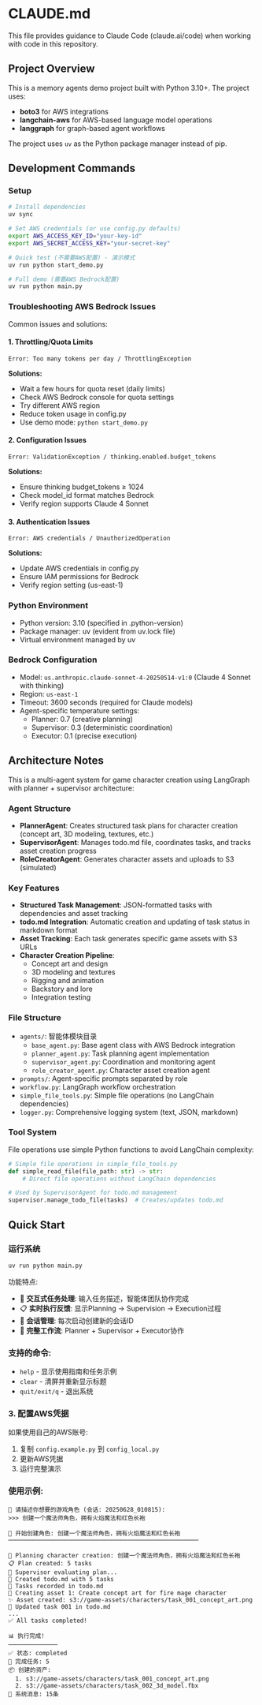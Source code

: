 # CLAUDE.md

This file provides guidance to Claude Code (claude.ai/code) when working with code in this repository.

## Project Overview

This is a memory agents demo project built with Python 3.10+. The project uses:
- **boto3** for AWS integrations
- **langchain-aws** for AWS-based language model operations
- **langgraph** for graph-based agent workflows

The project uses `uv` as the Python package manager instead of pip.

## Development Commands

### Setup
```bash
# Install dependencies
uv sync

# Set AWS credentials (or use config.py defaults)
export AWS_ACCESS_KEY_ID="your-key-id"
export AWS_SECRET_ACCESS_KEY="your-secret-key"

# Quick test (不需要AWS配置) - 演示模式
uv run python start_demo.py

# Full demo (需要AWS Bedrock配置)
uv run python main.py
```

### Troubleshooting AWS Bedrock Issues

Common issues and solutions:

#### 1. Throttling/Quota Limits
```
Error: Too many tokens per day / ThrottlingException
```
**Solutions:**
- Wait a few hours for quota reset (daily limits)
- Check AWS Bedrock console for quota settings
- Try different AWS region
- Reduce token usage in config.py
- Use demo mode: `python start_demo.py`

#### 2. Configuration Issues
```
Error: ValidationException / thinking.enabled.budget_tokens
```
**Solutions:**
- Ensure thinking budget_tokens ≥ 1024
- Check model_id format matches Bedrock
- Verify region supports Claude 4 Sonnet

#### 3. Authentication Issues
```
Error: AWS credentials / UnauthorizedOperation
```
**Solutions:**
- Update AWS credentials in config.py
- Ensure IAM permissions for Bedrock
- Verify region setting (us-east-1)

### Python Environment
- Python version: 3.10 (specified in .python-version)
- Package manager: uv (evident from uv.lock file)
- Virtual environment managed by uv

### Bedrock Configuration
- Model: `us.anthropic.claude-sonnet-4-20250514-v1:0` (Claude 4 Sonnet with thinking)
- Region: `us-east-1`
- Timeout: 3600 seconds (required for Claude models)
- Agent-specific temperature settings:
  - Planner: 0.7 (creative planning)
  - Supervisor: 0.3 (deterministic coordination)  
  - Executor: 0.1 (precise execution)

## Architecture Notes

This is a multi-agent system for game character creation using LangGraph with planner + supervisor architecture:

### Agent Structure
- **PlannerAgent**: Creates structured task plans for character creation (concept art, 3D modeling, textures, etc.)
- **SupervisorAgent**: Manages todo.md file, coordinates tasks, and tracks asset creation progress
- **RoleCreatorAgent**: Generates character assets and uploads to S3 (simulated)

### Key Features
- **Structured Task Management**: JSON-formatted tasks with dependencies and asset tracking
- **todo.md Integration**: Automatic creation and updating of task status in markdown format
- **Asset Tracking**: Each task generates specific game assets with S3 URLs
- **Character Creation Pipeline**: 
  - Concept art and design
  - 3D modeling and textures
  - Rigging and animation
  - Backstory and lore
  - Integration testing

### File Structure
- `agents/`: 智能体模块目录
  - `base_agent.py`: Base agent class with AWS Bedrock integration
  - `planner_agent.py`: Task planning agent implementation
  - `supervisor_agent.py`: Coordination and monitoring agent
  - `role_creator_agent.py`: Character asset creation agent
- `prompts/`: Agent-specific prompts separated by role
- `workflow.py`: LangGraph workflow orchestration  
- `simple_file_tools.py`: Simple file operations (no LangChain dependencies)
- `logger.py`: Comprehensive logging system (text, JSON, markdown)

### Tool System
File operations use simple Python functions to avoid LangChain complexity:
```python
# Simple file operations in simple_file_tools.py
def simple_read_file(file_path: str) -> str:
    # Direct file operations without LangChain dependencies

# Used by SupervisorAgent for todo.md management
supervisor.manage_todo_file(tasks)  # Creates/updates todo.md
```

## Quick Start

### 运行系统
```bash
uv run python main.py
```
功能特点:
- 🎯 **交互式任务处理**: 输入任务描述，智能体团队协作完成
- 📋 **实时执行反馈**: 显示Planning → Supervision → Execution过程
- 💬 **会话管理**: 每次启动创建新的会话ID
- 🔧 **完整工作流**: Planner + Supervisor + Executor协作

### 支持的命令:
- `help` - 显示使用指南和任务示例
- `clear` - 清屏并重新显示标题
- `quit/exit/q` - 退出系统

### 3. 配置AWS凭据
如果使用自己的AWS账号:
1. 复制 `config.example.py` 到 `config_local.py`
2. 更新AWS凭据
3. 运行完整演示

### 使用示例:
```
🎯 请描述你想要的游戏角色 (会话: 20250628_010815):
>>> 创建一个魔法师角色，拥有火焰魔法和红色长袍

🚀 开始创建角色: 创建一个魔法师角色，拥有火焰魔法和红色长袍
──────────────────────────────────────────────────────

🎯 Planning character creation: 创建一个魔法师角色，拥有火焰魔法和红色长袍
📋 Plan created: 5 tasks
👔 Supervisor evaluating plan...
📄 Created todo.md with 5 tasks
📝 Tasks recorded in todo.md
🎨 Creating asset 1: Create concept art for fire mage character
✨ Asset created: s3://game-assets/characters/task_001_concept_art.png
📄 Updated task 001 in todo.md
...
✅ All tasks completed!

📊 执行完成!
──────────────
✅ 状态: completed
🎨 完成任务: 5
📦 创建的资产:
  1. s3://game-assets/characters/task_001_concept_art.png
  2. s3://game-assets/characters/task_002_3d_model.fbx
💬 系统消息: 15条
```